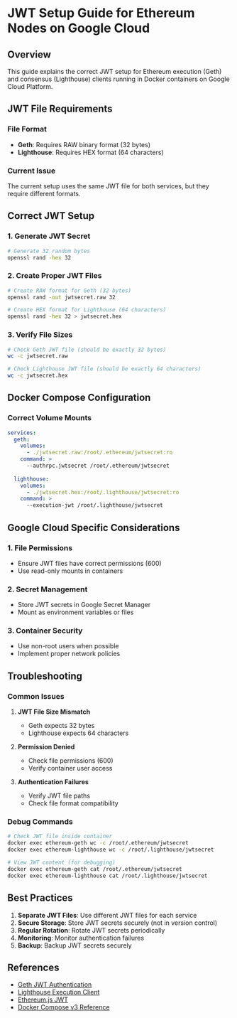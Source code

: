 # JWT Setup Guide for Ethereum Nodes on Google Cloud

## Overview

This guide explains the correct JWT setup for Ethereum execution (Geth) and consensus (Lighthouse) clients running in Docker containers on Google Cloud Platform.

## JWT File Requirements

### File Format
- **Geth**: Requires RAW binary format (32 bytes)
- **Lighthouse**: Requires HEX format (64 characters)

### Current Issue
The current setup uses the same JWT file for both services, but they require different formats.

## Correct JWT Setup

### 1. Generate JWT Secret

```bash
# Generate 32 random bytes
openssl rand -hex 32
```

### 2. Create Proper JWT Files

```bash
# Create RAW format for Geth (32 bytes)
openssl rand -out jwtsecret.raw 32

# Create HEX format for Lighthouse (64 characters)
openssl rand -hex 32 > jwtsecret.hex
```

### 3. Verify File Sizes

```bash
# Check Geth JWT file (should be exactly 32 bytes)
wc -c jwtsecret.raw

# Check Lighthouse JWT file (should be exactly 64 characters)
wc -c jwtsecret.hex
```

## Docker Compose Configuration

### Correct Volume Mounts

```yaml
services:
  geth:
    volumes:
      - ./jwtsecret.raw:/root/.ethereum/jwtsecret:ro
    command: >
      --authrpc.jwtsecret /root/.ethereum/jwtsecret
      
  lighthouse:
    volumes:
      - ./jwtsecret.hex:/root/.lighthouse/jwtsecret:ro
    command: >
      --execution-jwt /root/.lighthouse/jwtsecret
```

## Google Cloud Specific Considerations

### 1. File Permissions
- Ensure JWT files have correct permissions (600)
- Use read-only mounts in containers

### 2. Secret Management
- Store JWT secrets in Google Secret Manager
- Mount as environment variables or files

### 3. Container Security
- Use non-root users when possible
- Implement proper network policies

## Troubleshooting

### Common Issues

1. **JWT File Size Mismatch**
   - Geth expects 32 bytes
   - Lighthouse expects 64 characters

2. **Permission Denied**
   - Check file permissions (600)
   - Verify container user access

3. **Authentication Failures**
   - Verify JWT file paths
   - Check file format compatibility

### Debug Commands

```bash
# Check JWT file inside container
docker exec ethereum-geth wc -c /root/.ethereum/jwtsecret
docker exec ethereum-lighthouse wc -c /root/.lighthouse/jwtsecret

# View JWT content (for debugging)
docker exec ethereum-geth cat /root/.ethereum/jwtsecret
docker exec ethereum-lighthouse cat /root/.lighthouse/jwtsecret
```

## Best Practices

1. **Separate JWT Files**: Use different JWT files for each service
2. **Secure Storage**: Store JWT secrets securely (not in version control)
3. **Regular Rotation**: Rotate JWT secrets periodically
4. **Monitoring**: Monitor authentication failures
5. **Backup**: Backup JWT secrets securely

## References

- [Geth JWT Authentication](geth-jwt-authentication.md)
- [Lighthouse Execution Client](lighthouse-execution-client.md)
- [Ethereum.js JWT](ethereum-js-jwt.md)
- [Docker Compose v3 Reference](docker-compose-v3-reference.html)
